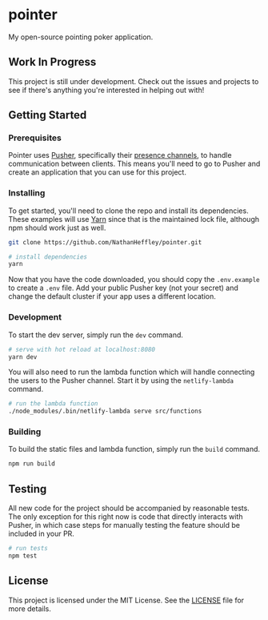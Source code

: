 # pointer

My open-source pointing poker application.

## Work In Progress

This project is still under development. Check out the issues and projects to see if there's anything you're interested in helping out with!

## Getting Started

### Prerequisites

Pointer uses [Pusher](https://pusher.com/), specifically their [presence channels](https://pusher.com/docs/client_api_guide/client_presence_channels#presence-channels), to handle communication between clients. This means you'll need to go to Pusher and create an application that you can use for this project.

### Installing

To get started, you'll need to clone the repo and install its dependencies. These examples will use [Yarn](https://yarnpkg.com/) since that is the maintained lock file, although npm should work just as well.

``` bash
git clone https://github.com/NathanHeffley/pointer.git
```

``` bash
# install dependencies
yarn
```

Now that you have the code downloaded, you should copy the `.env.example` to create a `.env` file. Add your public Pusher key (not your secret) and change the default cluster if your app uses a different location.

### Development

To start the dev server, simply run the `dev` command.

``` bash
# serve with hot reload at localhost:8080
yarn dev
```

You will also need to run the lambda function which will handle connecting the users to the Pusher channel. Start it by using the `netlify-lambda` command.

``` bash
# run the lambda function
./node_modules/.bin/netlify-lambda serve src/functions
```

### Building

To build the static files and lambda function, simply run the `build` command.

``` bash
npm run build
```

## Testing

All new code for the project should be accompanied by reasonable tests. The only exception for this right now is code that directly interacts with Pusher, in which case steps for manually testing the feature should be included in your PR.

``` bash
# run tests
npm test
```

## License

This project is licensed under the MIT License. See the [LICENSE](LICENSE) file for more details.
